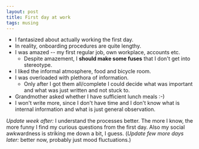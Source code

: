 ```yaml
---
layout: post
title: First day at work
tags: musing
---
```


* I fantasized about actually working the first day.
* In reality, onboarding procedures are quite lengthy.
* I was amazed -- my first regular job, own workplace, accounts etc.
  * Despite amazement, I **should make some fuses** that I don't get into
    stereotype.
* I liked the informal atmosphere, food and bicycle room.
* I was overloaded with plethora of information.
  * Only after I got them all/complete I could decide what was important and
    what was just written and not stuck to. 
* Grandmother asked whether I have sufficient lunch meals :-)
* I won't write more, since I don't have time and I don't know what is internal
  information and what is just general observation.

*Update week after:* I understand the processes better. The more I know, the
more funny I find my curious questions from the first day.  Also my social
awkwardness is striking me down a bit, I guess. (*Update few more days later:*
better now, probably just mood fluctuations.)
